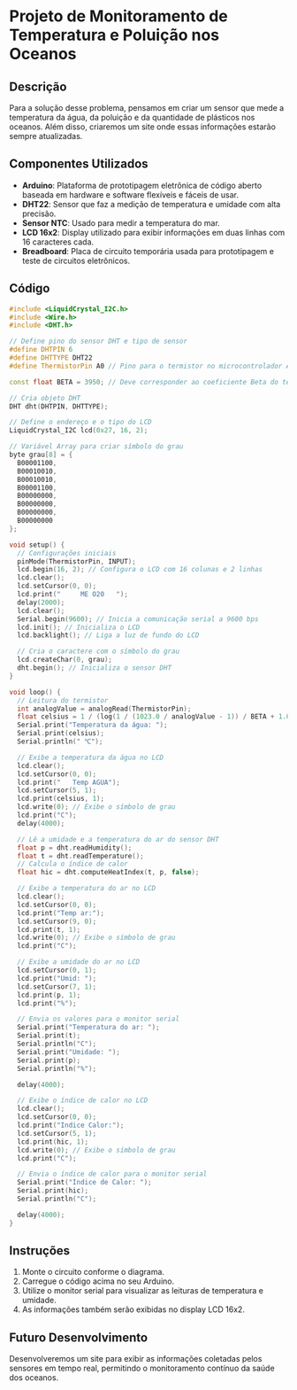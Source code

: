 # Projeto de Monitoramento de Temperatura e Poluição nos Oceanos

## Descrição
Para a solução desse problema, pensamos em criar um sensor que mede a temperatura da água, da poluição e da quantidade de plásticos nos oceanos. Além disso, criaremos um site onde essas informações estarão sempre atualizadas.

## Componentes Utilizados
- **Arduino**: Plataforma de prototipagem eletrônica de código aberto baseada em hardware e software flexíveis e fáceis de usar.
- **DHT22**: Sensor que faz a medição de temperatura e umidade com alta precisão.
- **Sensor NTC**: Usado para medir a temperatura do mar.
- **LCD 16x2**: Display utilizado para exibir informações em duas linhas com 16 caracteres cada.
- **Breadboard**: Placa de circuito temporária usada para prototipagem e teste de circuitos eletrônicos.

## Código

```cpp
#include <LiquidCrystal_I2C.h>
#include <Wire.h>
#include <DHT.h>

// Define pino do sensor DHT e tipo de sensor
#define DHTPIN 6
#define DHTTYPE DHT22
#define ThermistorPin A0 // Pino para o termistor no microcontrolador Arduino

const float BETA = 3950; // Deve corresponder ao coeficiente Beta do termistor

// Cria objeto DHT
DHT dht(DHTPIN, DHTTYPE);

// Define o endereço e o tipo do LCD
LiquidCrystal_I2C lcd(0x27, 16, 2); 

// Variável Array para criar símbolo do grau
byte grau[8] = {
  B00001100,  
  B00010010,
  B00010010,
  B00001100,
  B00000000,
  B00000000,
  B00000000,
  B00000000
};

void setup() {
  // Configurações iniciais
  pinMode(ThermistorPin, INPUT);
  lcd.begin(16, 2); // Configura o LCD com 16 colunas e 2 linhas
  lcd.clear();
  lcd.setCursor(0, 0);
  lcd.print("     ME O20   ");
  delay(2000);
  lcd.clear();
  Serial.begin(9600); // Inicia a comunicação serial a 9600 bps
  lcd.init(); // Inicializa o LCD
  lcd.backlight(); // Liga a luz de fundo do LCD

  // Cria o caractere com o símbolo do grau
  lcd.createChar(0, grau);
  dht.begin(); // Inicializa o sensor DHT
}

void loop() {
  // Leitura do termistor
  int analogValue = analogRead(ThermistorPin);
  float celsius = 1 / (log(1 / (1023.0 / analogValue - 1)) / BETA + 1.0 / 298.15) - 273.15;
  Serial.print("Temperatura da água: ");
  Serial.print(celsius);
  Serial.println(" ℃");

  // Exibe a temperatura da água no LCD
  lcd.clear();
  lcd.setCursor(0, 0);
  lcd.print("   Temp AGUA");
  lcd.setCursor(5, 1);
  lcd.print(celsius, 1);
  lcd.write(0); // Exibe o símbolo de grau
  lcd.print("C");
  delay(4000);

  // Lê a umidade e a temperatura do ar do sensor DHT
  float p = dht.readHumidity();
  float t = dht.readTemperature();
  // Calcula o índice de calor
  float hic = dht.computeHeatIndex(t, p, false);

  // Exibe a temperatura do ar no LCD
  lcd.clear();
  lcd.setCursor(0, 0);
  lcd.print("Temp ar:");
  lcd.setCursor(9, 0);
  lcd.print(t, 1);
  lcd.write(0); // Exibe o símbolo de grau
  lcd.print("C");

  // Exibe a umidade do ar no LCD
  lcd.setCursor(0, 1);
  lcd.print("Umid: ");
  lcd.setCursor(7, 1);
  lcd.print(p, 1);
  lcd.print("%");

  // Envia os valores para o monitor serial
  Serial.print("Temperatura do ar: ");
  Serial.print(t);
  Serial.println("C");
  Serial.print("Umidade: ");
  Serial.print(p);
  Serial.println("%");

  delay(4000);

  // Exibe o índice de calor no LCD
  lcd.clear();
  lcd.setCursor(0, 0);
  lcd.print("Indice Calor:");
  lcd.setCursor(5, 1);
  lcd.print(hic, 1);
  lcd.write(0); // Exibe o símbolo de grau
  lcd.print("C");

  // Envia o índice de calor para o monitor serial
  Serial.print("Indice de Calor: ");
  Serial.print(hic);
  Serial.println("C");

  delay(4000);
}
```

## Instruções
1. Monte o circuito conforme o diagrama.
2. Carregue o código acima no seu Arduino.
3. Utilize o monitor serial para visualizar as leituras de temperatura e umidade.
4. As informações também serão exibidas no display LCD 16x2.

## Futuro Desenvolvimento
Desenvolveremos um site para exibir as informações coletadas pelos sensores em tempo real, permitindo o monitoramento contínuo da saúde dos oceanos.
